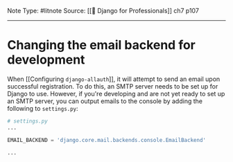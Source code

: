 Note Type: #litnote
Source: [[📖 Django for Professionals]] ch7 p107

---
# Changing the email backend for development
When [[Configuring `django-allauth`]], it will attempt to send an email upon successful registration. To do this, an SMTP server needs to be set up for Django to use. However, if you're developing and are not yet ready to set up an SMTP server, you can output emails to the console by adding the following to `settings.py`:
```python
# settings.py
...

EMAIL_BACKEND = 'django.core.mail.backends.console.EmailBackend'

...
```

